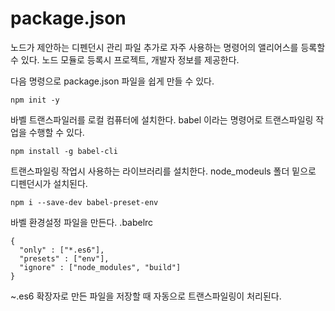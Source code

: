 # package.json
노드가 제안하는 디펜던시 관리 파일
추가로 자주 사용하는 명령어의 앨리어스를 등록할 수 있다.
노드 모듈로 등록시 프로젝트, 개발자 정보를 제공한다.

다음 명령으로 package.json 파일을 쉽게 만들 수 있다.

```
npm init -y
```

바벨 트랜스파일러를 로컬 컴퓨터에 설치한다.
babel 이라는 명령어로 트랜스파일링 작업을 수행할 수 있다.

```
npm install -g babel-cli
```

트랜스파일링 작업시 사용하는 라이브러리를 설치한다.
node_modeuls 폴더 밑으로 디펜던시가 설치된다.
```
npm i --save-dev babel-preset-env
```

바벨 환경설정 파일을 만든다.
.babelrc
```
{
  "only" : ["*.es6"],
  "presets" : ["env"],
  "ignore" : ["node_modules", "build"]
}
```

~.es6 확장자로 만든 파일을 저장할 때 자동으로 트랜스파일링이 처리된다.
